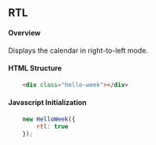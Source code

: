 ## RTL

#### Overview
Displays the calendar in right-to-left mode.

#### HTML Structure
```html
    <div class="hello-week"></div>
```

#### Javascript Initialization
```js
    new HelloWeek({
        rtl: true
    });
```
